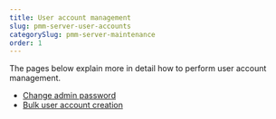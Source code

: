 ```yaml
---
title: User account management
slug: pmm-server-user-accounts
categorySlug: pmm-server-maintenance
order: 1
---
```


The pages below explain more in detail how to perform user account management.

- [Change admin password](ref:change-admin-password)
- [Bulk user account creation](ref:bulk-add-users)
